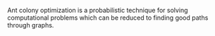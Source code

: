 Ant colony optimization is a probabilistic technique for solving computational problems which can be reduced to finding good paths through graphs. 
